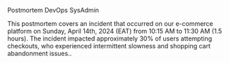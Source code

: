 Postmortem
DevOps
SysAdmin

This postmortem covers an incident that occurred on our e-commerce platform on Sunday, April 14th, 2024 (EAT) from 10:15 AM to 11:30 AM (1.5 hours). The incident impacted approximately 30% of users attempting checkouts, who experienced intermittent slowness and shopping cart abandonment issues..

